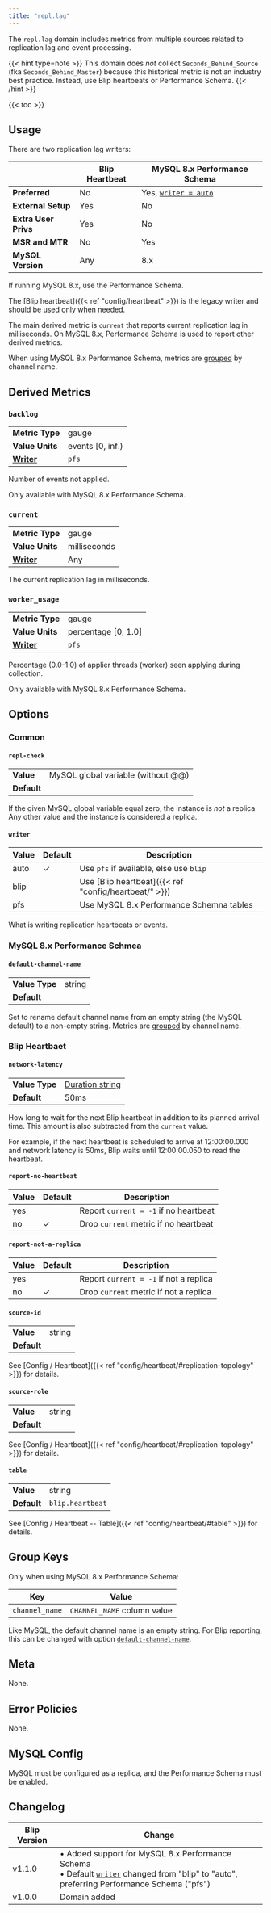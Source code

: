 ```yaml
---
title: "repl.lag"
---
```


The `repl.lag` domain includes metrics from multiple sources related to replication lag and event processing.

{{< hint type=note >}}
This domain does _not_ collect `Seconds_Behind_Source` (fka `Seconds_Behind_Master`) because this historical metric is not an industry best practice.
Instead, use Blip heartbeats or Performance Schema.
{{< /hint >}}

{{< toc >}}

## Usage

There are two replication lag writers:

|&nbsp;|Blip Heartbeat|MySQL 8.x Performance Schema|
|---|---|---|
|**Preferred**|No|Yes, [`writer = auto`](#writer)|
|**External Setup**|Yes|No|
|**Extra User Privs**|Yes|No|
|**MSR and MTR**|No|Yes|
|**MySQL Version**|Any|8.x|

If running MySQL 8.x, use the Performance Schema.

The [Blip heartbeat]({{< ref "config/heartbeat" >}}) is the legacy writer and should be used only when needed.

The main derived metric is `current` that reports current replication lag in milliseconds.
On MySQL 8.x, Performance Schema is used to report other derived metrics.


When using MySQL 8.x Performance Schema, metrics are [grouped](#group-keys) by channel name.

## Derived Metrics

### `backlog`

| | |
|---|---|
|**Metric Type**|gauge|
|**Value Units**|events [0, inf.)|
|[**Writer**](#writer)|`pfs`|

Number of events not applied.

Only available with MySQL 8.x Performance Schema.

### `current`

| | |
|---|---|
|**Metric Type**|gauge|
|**Value Units**|milliseconds|
|[**Writer**](#writer)|Any|

The current replication lag in milliseconds.

### `worker_usage`

| | |
|---|---|
|**Metric Type**|gauge|
|**Value Units**|percentage [0, 1.0]|
|[**Writer**](#writer)|`pfs`|

Percentage (0.0-1.0) of applier threads (worker) seen applying during collection.

Only available with MySQL 8.x Performance Schema.

## Options

### Common

#### `repl-check`

| | |
|---|---|
|**Value**|MySQL global variable (without @@)|
|**Default**||

If the given MySQL global variable equal zero, the instance is _not_ a replica.
Any other value and the instance is considered a replica.

#### `writer`

|Value|Default|Description|
|---|---|---|
|auto |&check;|Use `pfs` if available, else use `blip`|
|blip| |Use [Blip heartbeat]({{< ref "config/heartbeat/" >}})|
|pfs | |Use MySQL 8.x Performance Schemna tables|

What is writing replication heartbeats or events.

### MySQL 8.x Performance Schmea

#### `default-channel-name`

| | |
|---|---|
|**Value Type**|string|
|**Default**||

Set to rename default channel name from an empty string (the MySQL default) to a non-empty string.
Metrics are [grouped](#group-keys) by channel name.

### Blip Heartbaet

#### `network-latency`

| | |
|---|---|
|**Value Type**|[Duration string](https://pkg.go.dev/time#ParseDuration)|250ms|
|**Default**|50ms|

How long to wait for the next Blip heartbeat in addition to its planned arrival time.
This amount is also subtracted from the `current` value.

For example, if the next heartbeat is scheduled to arrive at 12:00:00.000 and network latency is 50ms, Blip waits until 12:00:00.050 to read the heartbeat.

#### `report-no-heartbeat`

Value|Default|Description|
|---|---|---|
|yes||Report `current = -1` if no heartbeat|
|no|&check;|Drop `current` metric if no heartbeat|

#### `report-not-a-replica`

Value|Default|Description|
|---|---|---|
|yes||Report `current = -1` if not a replica|
|no|&check;|Drop `current` metric if not a replica|

#### `source-id`

| | |
|---|---|
|**Value**|string|
|**Default**||

See [Config / Heartbeat]({{< ref "config/heartbeat/#replication-topology" >}}) for details.

#### `source-role`

| | |
|---|---|
|**Value**|string|
|**Default**||

See [Config / Heartbeat]({{< ref "config/heartbeat/#replication-topology" >}}) for details.

#### `table`

| | |
|---|---|
|**Value**|string|
|**Default**|`blip.heartbeat`|

See [Config / Heartbeat -- Table]({{< ref "config/heartbeat/#table" >}}) for details.

## Group Keys

Only when using MySQL 8.x Performance Schema:

|Key|Value|
|---|---|
|`channel_name`|`CHANNEL_NAME` column value|

Like MySQL, the default channel name is an empty string.
For Blip reporting, this can be changed with option [`default-channel-name`](#default-channel-name).

## Meta

None.

## Error Policies

None.

## MySQL Config

MySQL must be configured as a replica, and the Performance Schema must be enabled.

## Changelog

|Blip Version|Change|
|------------|------|
|v1.1.0      |&bull; Added support for MySQL 8.x Performance Schema<br>&bull; Default [`writer`](#writer) changed from "blip" to "auto", preferring Performance Schema ("pfs")|
|v1.0.0      |Domain added|
